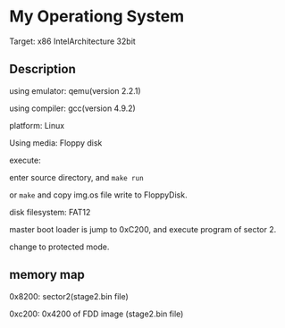 My Operationg System
====

Target: x86 IntelArchitecture 32bit

## Description

using emulator: qemu(version 2.2.1)

using compiler: gcc(version 4.9.2)

platform: Linux

Using media: Floppy disk


execute:

enter source directory, and `make run`

or `make` and copy img.os file write to FloppyDisk.


disk filesystem: FAT12

master boot loader is jump to 0xC200, and execute program of sector 2.

change to protected mode.

## memory map
0x8200: sector2(stage2.bin file)

0xc200: 0x4200 of FDD image (stage2.bin file)